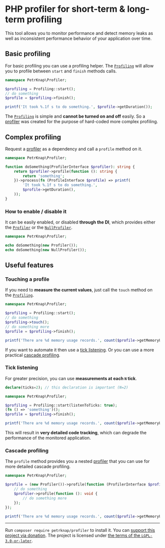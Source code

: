 # PHP profiler for short-term & long-term profiling

This tool allows you to monitor performance and detect memory leaks as well as inconsistent performance behavior of your application over time.

## Basic profiling

For basic profiling you can use a profiling helper.
The [`Profiling`](./src/Profiling.php) will allow you to profile between `start` and `finish` methods calls.

```php
namespace PetrKnap\Profiler;

$profiling = Profiling::start();
// do something
$profile = $profiling->finish();

printf('It took %.1f s to do something.', $profile->getDuration());
```

The [`Profiling`](./src/Profiling.php) is simple and **cannot be turned on and off** easily.
So a [profiler](./src/ProfilerInterface.php) was created for the purpose of hard-coded more complex profiling.

## Complex profiling

Request a [profiler](./src/ProfilerInterface.php) as a dependency and call a `profile` method on it.

```php
namespace PetrKnap\Profiler;

function doSomething(ProfilerInterface $profiler): string {
    return $profiler->profile(function (): string {
        return 'something';
    })->process(fn (ProfileInterface $profile) => printf(
        'It took %.1f s to do something.',
        $profile->getDuration(),
    ));
}
```

### How to enable / disable it

It can be easily enabled, or disabled **through the DI**, which provides either the [`Profiler`](./src/Profiler.php) or the [`NullProfiler`](./src/NullProfiler.php).

```php
namespace PetrKnap\Profiler;

echo doSomething(new Profiler());
echo doSomething(new NullProfiler());
```

## Useful features

### Touching a profile

If you need to **measure the current values**, just call the `touch` method on the [`Profiling`](./src/Profiling.php).

```php
namespace PetrKnap\Profiler;

$profiling = Profiling::start();
// do something
$profiling->touch();
// do something more
$profile = $profiling->finish();

printf('There are %d memory usage records.', count($profile->getMemoryUsages()));
```

If you want to automate it then use a [tick listening](#tick-listening).
Or you can use a more practical [cascade profiling](#cascade-profiling).

### Tick listening

For greater precision, you can use **measurements at each `N` tick**.

```php
declare(ticks=2); // this declaration is important (N=2)

namespace PetrKnap\Profiler;

$profiling = Profiling::start(listenToTicks: true);
(fn () => 'something')();
$profile = $profiling->finish();

printf('There are %d memory usage records.', count($profile->getMemoryUsages()));
```

This will result in **very detailed code tracking**, which can degrade the performance of the monitored application.

### Cascade profiling

The `profile` method provides you a nested [profiler](./src/ProfilerInterface.php) that you can use for more detailed cascade profiling.

```php
namespace PetrKnap\Profiler;

$profile = (new Profiler())->profile(function (ProfilerInterface $profiler): void {
    // do something
    $profiler->profile(function (): void {
        // do something more
    });
});

printf('There are %d memory usage records.', count($profile->getMemoryUsages()));
```

---

Run `composer require petrknap/profiler` to install it.
You can [support this project via donation](https://petrknap.github.io/donate.html).
The project is licensed under [the terms of the `LGPL-3.0-or-later`](./COPYING.LESSER).
